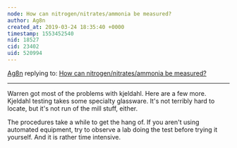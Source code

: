 ```yaml
---
node: How can nitrogen/nitrates/ammonia be measured?
author: Ag8n
created_at: 2019-03-24 18:35:40 +0000
timestamp: 1553452540
nid: 18527
cid: 23402
uid: 520994
---
```




[Ag8n](../profile/Ag8n) replying to: [How can nitrogen/nitrates/ammonia be measured?](../notes/warren/03-12-2019/how-can-nitrogen-nitrates-ammonia-be-measured)

----
Warren got most of the problems with kjeldahl.  Here are a few more. Kjeldahl testing  takes some specialty glassware.  It's not terribly hard to locate, but it's not run of the mill stuff, either.  

The procedures take a while to get the hang of.  If you aren't using automated equipment, try to observe a lab doing the test before trying it yourself.  And it is rather time intensive. 